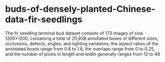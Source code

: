 # buds-of-densely-planted-Chinese-data-fir-seedlings
The fir seedling terminal bud dataset consists of 173 images of size 1200*1200, containing a total of 25,938 annotated boxes of different sizes, occlusions, defects, angles, and lighting variations; the aspect ratios of the annotated boxes range from 0.8 to 1.6, the overlaps range from 0 to 0.25, and the number of pixels in length and width generally ranges from 12 to 48
